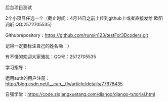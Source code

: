 后台项目测试

2个小项目任选一个（截止时间：4月14日之前上传到github上或者直接发给 欧阳润昕 QQ:2572705535）

Githubrepository：https://github.com/runxin123/testFor3Dcoders.git

记得一定要标注自己的姓名呦：）

有不懂的欢迎大家骚扰：QQ号：2572705535

学习指导：

运用auth的用户注册：http://blog.csdn.net/I__can__fly/article/details/77678435

自强学堂：https://code.ziqiangxuetang.com/django/django-tutorial.html
